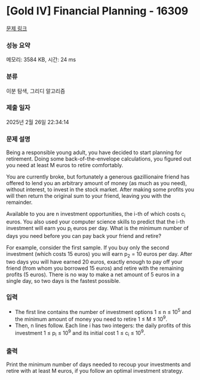 # [Gold IV] Financial Planning - 16309 

[문제 링크](https://www.acmicpc.net/problem/16309) 

### 성능 요약

메모리: 3584 KB, 시간: 24 ms

### 분류

이분 탐색, 그리디 알고리즘

### 제출 일자

2025년 2월 26일 22:34:14

### 문제 설명

<p>Being a responsible young adult, you have decided to start planning for retirement. Doing some back-of-the-envelope calculations, you figured out you need at least M euros to retire comfortably.</p>

<p>You are currently broke, but fortunately a generous gazillionaire friend has offered to lend you an arbitrary amount of money (as much as you need), without interest, to invest in the stock market. After making some profits you will then return the original sum to your friend, leaving you with the remainder.</p>

<p>Available to you are n investment opportunities, the i-th of which costs c<sub>i</sub> euros. You also used your computer science skills to predict that the i-th investment will earn you p<sub>i</sub> euros per day. What is the minimum number of days you need before you can pay back your friend and retire?</p>

<p>For example, consider the first sample. If you buy only the second investment (which costs 15 euros) you will earn p<sub>2</sub> = 10 euros per day. After two days you will have earned 20 euros, exactly enough to pay off your friend (from whom you borrowed 15 euros) and retire with the remaining profits (5 euros). There is no way to make a net amount of 5 euros in a single day, so two days is the fastest possible.</p>

### 입력 

 <ul>
	<li>The first line contains the number of investment options 1 ≤ n ≤ 10<sup>5</sup> and the minimum amount of money you need to retire 1 ≤ M ≤ 10<sup>9</sup>.</li>
	<li>Then, n lines follow. Each line i has two integers: the daily profits of this investment 1 ≤ p<sub>i</sub> ≤ 10<sup>9</sup> and its initial cost 1 ≤ c<sub>i</sub> ≤ 10<sup>9</sup>.</li>
</ul>

### 출력 

 <p>Print the minimum number of days needed to recoup your investments and retire with at least M euros, if you follow an optimal investment strategy.</p>

